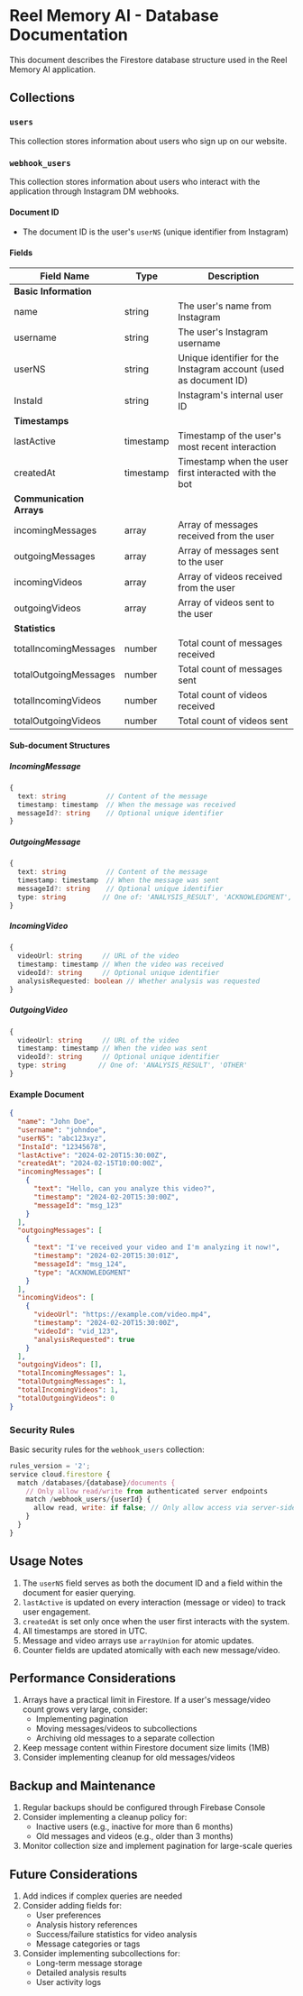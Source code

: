# Reel Memory AI - Database Documentation

This document describes the Firestore database structure used in the Reel Memory AI application.

## Collections

### `users`
This collection stores information about users who sign up on our website.

### `webhook_users`

This collection stores information about users who interact with the application through Instagram DM webhooks.

#### Document ID
- The document ID is the user's `userNS` (unique identifier from Instagram)

#### Fields

| Field Name | Type | Description |
|------------|------|-------------|
| **Basic Information** |
| name | string | The user's name from Instagram |
| username | string | The user's Instagram username |
| userNS | string | Unique identifier for the Instagram account (used as document ID) |
| InstaId | string | Instagram's internal user ID |
| **Timestamps** |
| lastActive | timestamp | Timestamp of the user's most recent interaction |
| createdAt | timestamp | Timestamp when the user first interacted with the bot |
| **Communication Arrays** |
| incomingMessages | array | Array of messages received from the user |
| outgoingMessages | array | Array of messages sent to the user |
| incomingVideos | array | Array of videos received from the user |
| outgoingVideos | array | Array of videos sent to the user |
| **Statistics** |
| totalIncomingMessages | number | Total count of messages received |
| totalOutgoingMessages | number | Total count of messages sent |
| totalIncomingVideos | number | Total count of videos received |
| totalOutgoingVideos | number | Total count of videos sent |

#### Sub-document Structures

##### IncomingMessage
```typescript
{
  text: string          // Content of the message
  timestamp: timestamp  // When the message was received
  messageId?: string    // Optional unique identifier
}
```

##### OutgoingMessage
```typescript
{
  text: string          // Content of the message
  timestamp: timestamp  // When the message was sent
  messageId?: string    // Optional unique identifier
  type: string         // One of: 'ANALYSIS_RESULT', 'ACKNOWLEDGMENT', 'ERROR', 'OTHER'
}
```

##### IncomingVideo
```typescript
{
  videoUrl: string     // URL of the video
  timestamp: timestamp // When the video was received
  videoId?: string     // Optional unique identifier
  analysisRequested: boolean // Whether analysis was requested
}
```

##### OutgoingVideo
```typescript
{
  videoUrl: string     // URL of the video
  timestamp: timestamp // When the video was sent
  videoId?: string     // Optional unique identifier
  type: string        // One of: 'ANALYSIS_RESULT', 'OTHER'
}
```

#### Example Document
```json
{
  "name": "John Doe",
  "username": "johndoe",
  "userNS": "abc123xyz",
  "InstaId": "12345678",
  "lastActive": "2024-02-20T15:30:00Z",
  "createdAt": "2024-02-15T10:00:00Z",
  "incomingMessages": [
    {
      "text": "Hello, can you analyze this video?",
      "timestamp": "2024-02-20T15:30:00Z",
      "messageId": "msg_123"
    }
  ],
  "outgoingMessages": [
    {
      "text": "I've received your video and I'm analyzing it now!",
      "timestamp": "2024-02-20T15:30:01Z",
      "messageId": "msg_124",
      "type": "ACKNOWLEDGMENT"
    }
  ],
  "incomingVideos": [
    {
      "videoUrl": "https://example.com/video.mp4",
      "timestamp": "2024-02-20T15:30:00Z",
      "videoId": "vid_123",
      "analysisRequested": true
    }
  ],
  "outgoingVideos": [],
  "totalIncomingMessages": 1,
  "totalOutgoingMessages": 1,
  "totalIncomingVideos": 1,
  "totalOutgoingVideos": 0
}
```

### Security Rules

Basic security rules for the `webhook_users` collection:

```javascript
rules_version = '2';
service cloud.firestore {
  match /databases/{database}/documents {
    // Only allow read/write from authenticated server endpoints
    match /webhook_users/{userId} {
      allow read, write: if false; // Only allow access via server-side admin SDK
    }
  }
}
```

## Usage Notes

1. The `userNS` field serves as both the document ID and a field within the document for easier querying.
2. `lastActive` is updated on every interaction (message or video) to track user engagement.
3. `createdAt` is set only once when the user first interacts with the system.
4. All timestamps are stored in UTC.
5. Message and video arrays use `arrayUnion` for atomic updates.
6. Counter fields are updated atomically with each new message/video.

## Performance Considerations

1. Arrays have a practical limit in Firestore. If a user's message/video count grows very large, consider:
   - Implementing pagination
   - Moving messages/videos to subcollections
   - Archiving old messages to a separate collection
2. Keep message content within Firestore document size limits (1MB)
3. Consider implementing cleanup for old messages/videos

## Backup and Maintenance

1. Regular backups should be configured through Firebase Console
2. Consider implementing a cleanup policy for:
   - Inactive users (e.g., inactive for more than 6 months)
   - Old messages and videos (e.g., older than 3 months)
3. Monitor collection size and implement pagination for large-scale queries

## Future Considerations

1. Add indices if complex queries are needed
2. Consider adding fields for:
   - User preferences
   - Analysis history references
   - Success/failure statistics for video analysis
   - Message categories or tags
3. Consider implementing subcollections for:
   - Long-term message storage
   - Detailed analysis results
   - User activity logs 